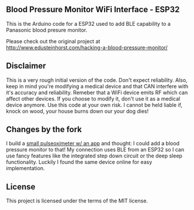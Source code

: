 ## Blood Pressure Monitor WiFi Interface - ESP32

This is the Arduino code for a ESP32 used to add BLE capability to a Panasonic blood presure monitor.

Please check out the original project at http://www.edusteinhorst.com/hacking-a-blood-pressure-monitor/

## Disclaimer

This is a very rough initial version of the code. Don't expect reliability. Also, keep in mind you're modifying a medical device and that CAN interfere with it's accuracy and reliability. Remeber that a WiFi device emits RF which can affect other devices. If you choose to modify it, don't use it as a medical device anymore. Use this code at your own risk. I cannot be held liable if, knock on wood, your house burns down our your dog dies!

## Changes by the fork

I build a [small pulseoximeter w/ an app](https://github.com/dont-ask-why/Picoximeter) and thought: I could add a blood pressure monitor to that!
My connection uses BLE from an ESP32 so I can use fancy features like the integrated step down circuit or the deep sleep functionality.
Luckily I found the same device online for easy implementation.

## License

This project is licensed under the terms of the MIT license.
